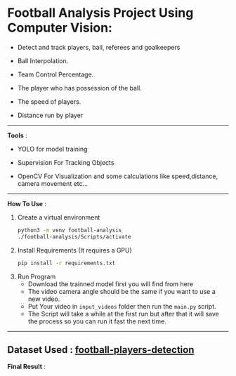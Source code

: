 # Football Analysis Project Using Computer Vision:

 - Detect and track players, ball, referees and goalkeepers

- Ball Interpolation.

- Team Control Percentage.

- The player who has possession of the ball.

- The speed of players.

- Distance run by player

------------

**Tools** :

- YOLO for model training

- Supervision For Tracking Objects

- OpenCV For Visualization and some calculations like speed,distance, camera movement etc...
------------
**How To Use** :
1. Create a virtual environment
   ```bash
   python3 -m venv football-analysis
   ./football-analysis/Scripts/activate
   ```
2. Install Requirements (It requires a GPU)
   ```bash
   pip install -r requirements.txt
   ```
3. Run Program
   - Download the trainned model first you will find from here
   - The video camera angle should be the same if you want to use a new video.
   - Put Your video in `input_videos` folder then run the `main.py` script.
   - The Script will take a while at the first run but after that it will save the process so you can run it fast the next time.
 --------------
 **Dataset Used** :
 [football-players-detection](https://universe.roboflow.com/roboflow-jvuqo/football-players-detection-3zvbc/dataset/1)
 --------------
 **Final Result** : 
 
